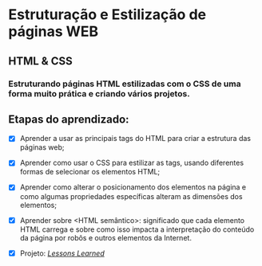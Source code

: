 # Estruturação e Estilização de páginas WEB
## HTML & CSS
### Estruturando páginas HTML estilizadas com o CSS de uma forma muito prática e criando vários projetos.

## Etapas do aprendizado:
- [x] Aprender a usar as principais tags do HTML para criar a estrutura das páginas web;
- [x] Aprender como usar o CSS para estilizar as tags, usando diferentes formas de selecionar os elementos HTML;
- [x] Aprender como alterar o posicionamento dos elementos na página e como algumas propriedades específicas alteram as dimensões dos elementos;
- [x] Aprender sobre <HTML semântico>: significado que cada elemento HTML carrega e sobre como isso impacta a interpretação do conteúdo da página por robôs e outros elementos da Internet.

- [x] Projeto: [<i>Lessons Learned</i>](https://palenske.github.io/lessons-learned)
